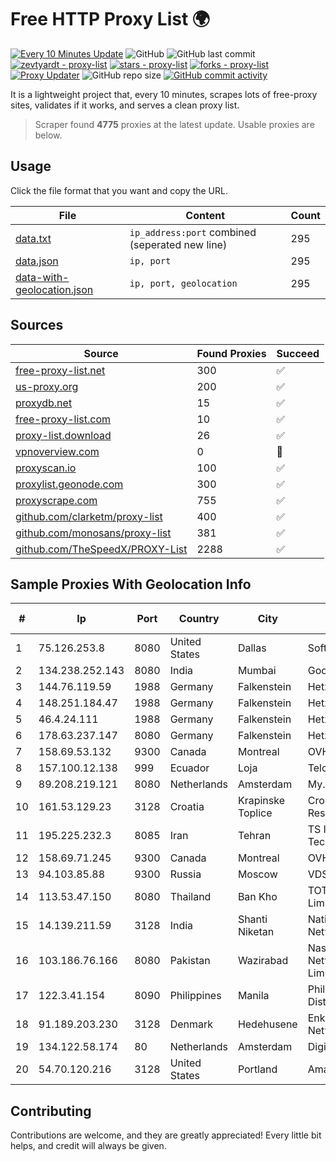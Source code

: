 
# Free HTTP Proxy List 🌍

[![Every 10 Minutes Update](https://github.com/mertguvencli/http-proxy-list/actions/workflows/main.yml/badge.svg?branch=main)](https://github.com/mertguvencli/http-proxy-list/actions/workflows/main.yml)
![GitHub](https://img.shields.io/github/license/mertguvencli/http-proxy-list)
![GitHub last commit](https://img.shields.io/github/last-commit/mertguvencli/http-proxy-list)
[![zevtyardt - proxy-list](https://img.shields.io/static/v1?label=zevtyardt&message=proxy-list&color=blue&logo=github)](https://github.com/zevtyardt/proxy-list "Go to GitHub repo")
[![stars - proxy-list](https://img.shields.io/github/stars/zevtyardt/proxy-list?style=social)](https://github.com/zevtyardt/proxy-list)
[![forks - proxy-list](https://img.shields.io/github/forks/zevtyardt/proxy-list?style=social)](https://github.com/zevtyardt/proxy-list)
[![Proxy Updater](https://github.com/zevtyardt/proxy-list/workflows/Proxy%20Updater/badge.svg)](https://github.com/zevtyardt/proxy-list/actions?query=workflow:"Proxy+Updater")
![GitHub repo size](https://img.shields.io/github/repo-size/zevtyardt/proxy-list)
[![GitHub commit activity](https://img.shields.io/github/commit-activity/m/zevtyardt/proxy-list?logo=commits)](https://github.com/zevtyardt/proxy-list/commits/main)

It is a lightweight project that, every 10 minutes, scrapes lots of free-proxy sites, validates if it works, and serves a clean proxy list.

> Scraper found **4775** proxies at the latest update. Usable proxies are below.

## Usage

Click the file format that you want and copy the URL.

|File|Content|Count|
|----|-------|-----|
|[data.txt](https://raw.githubusercontent.com/mertguvencli/http-proxy-list/main/proxy-list/data.txt)|`ip_address:port` combined (seperated new line)|295|
|[data.json](https://raw.githubusercontent.com/mertguvencli/http-proxy-list/main/proxy-list/data.json)|`ip, port`|295|
|[data-with-geolocation.json](https://raw.githubusercontent.com/mertguvencli/http-proxy-list/main/proxy-list/data-with-geolocation.json)|`ip, port, geolocation`|295|

## Sources

|Source|Found Proxies|Succeed|
|------|-------------|-------|
|[free-proxy-list.net](https://free-proxy-list.net)|300|✅|
|[us-proxy.org](https://www.us-proxy.org)|200|✅|
|[proxydb.net](http://proxydb.net)|15|✅|
|[free-proxy-list.com](https://free-proxy-list.com/?page=&port=&type%5B%5D=http&type%5B%5D=https&up_time=0&search=Search)|10|✅|
|[proxy-list.download](https://www.proxy-list.download/HTTP)|26|✅|
|[vpnoverview.com](https://vpnoverview.com/privacy/anonymous-browsing/free-proxy-servers)|0|🚫|
|[proxyscan.io](https://www.proxyscan.io)|100|✅|
|[proxylist.geonode.com](https://proxylist.geonode.com/api/proxy-list?limit=300&page=1&sort_by=lastChecked&sort_type=desc&protocols=http,https)|300|✅|
|[proxyscrape.com](https://api.proxyscrape.com/v2/?request=displayproxies&protocol=http&timeout=10000&country=all&ssl=all&anonymity=all)|755|✅|
|[github.com/clarketm/proxy-list](https://raw.githubusercontent.com/clarketm/proxy-list/master/proxy-list-raw.txt)|400|✅|
|[github.com/monosans/proxy-list](https://raw.githubusercontent.com/monosans/proxy-list/main/proxies/http.txt)|381|✅|
|[github.com/TheSpeedX/PROXY-List](https://raw.githubusercontent.com/TheSpeedX/PROXY-List/master/http.txt)|2288|✅|


## Sample Proxies With Geolocation Info

|#|Ip|Port|Country|City|Internet Service Provider|
|-|--|----|-------|----|-------------------------|
|1|75.126.253.8|8080|United States|Dallas|SoftLayer|
|2|134.238.252.143|8080|India|Mumbai|Google LLC|
|3|144.76.119.59|1988|Germany|Falkenstein|Hetzner Online GmbH|
|4|148.251.184.47|1988|Germany|Falkenstein|Hetzner Online GmbH|
|5|46.4.24.111|1988|Germany|Falkenstein|Hetzner Online GmbH|
|6|178.63.237.147|8080|Germany|Falkenstein|Hetzner Online GmbH|
|7|158.69.53.132|9300|Canada|Montreal|OVH SAS|
|8|157.100.12.138|999|Ecuador|Loja|Telconet S.A|
|9|89.208.219.121|8080|Netherlands|Amsterdam|My.com B.V.|
|10|161.53.129.23|3128|Croatia|Krapinske Toplice|Croatian Academic and Research Network|
|11|195.225.232.3|8085|Iran|Tehran|TS Information Technology Limited|
|12|158.69.71.245|9300|Canada|Montreal|OVH SAS|
|13|94.103.85.88|9300|Russia|Moscow|VDSINA|
|14|113.53.47.150|8080|Thailand|Ban Kho|TOT Public Company Limited|
|15|14.139.211.59|3128|India|Shanti Niketan|National Knowledge Network|
|16|103.186.76.166|8080|Pakistan|Wazirabad|Nasstec Airnet Networks Private Limited|
|17|122.3.41.154|8090|Philippines|Manila|Philippine Long Distance Telephone Co.|
|18|91.189.203.230|3128|Denmark|Hedehusene|Enkeltmandsvirksomhed Netvaerkssmeden|
|19|134.122.58.174|80|Netherlands|Amsterdam|DigitalOcean, LLC|
|20|54.70.120.216|3128|United States|Portland|Amazon.com, Inc.|



## Contributing

Contributions are welcome, and they are greatly appreciated! Every
little bit helps, and credit will always be given.

